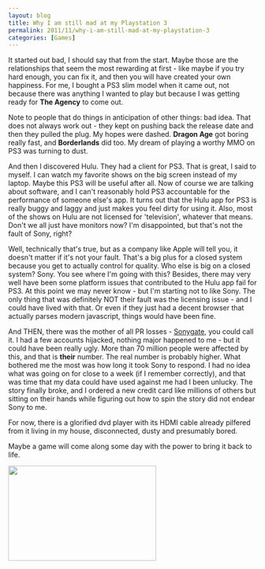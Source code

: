 ```yaml
---
layout: blog
title: Why I am still mad at my Playstation 3
permalink: 2011/11/why-i-am-still-mad-at-my-playstation-3
categories: [Games]
---
```


It started out bad, I should say that from the start. Maybe those are the relationships that seem the most rewarding at first - like maybe if you try hard enough, you can fix it, and then you will have created your own happiness. For me, I bought a PS3 slim model when it came out, not because there was anything I wanted to play but because I was getting ready for <strong>The Agency</strong> to come out.

Note to people that do things in anticipation of other things: bad idea. That does not always work out - they kept on pushing back the release date and then they pulled the plug. My hopes were dashed. <strong>Dragon Age</strong> got boring really fast, and <strong>Borderlands</strong> did too. My dream of playing a worthy MMO on PS3 was turning to dust.

And then I discovered Hulu. They had a client for PS3. That is great, I said to myself. I can watch my favorite shows on the big screen instead of my laptop. Maybe this PS3 will be useful after all. Now of course we are talking about software, and I can't reasonably hold PS3 accountable for the performance of someone else's app. It turns out that the Hulu app for PS3 is really buggy and laggy and just makes you feel dirty for using it. Also, most of the shows on Hulu are not licensed for 'television', whatever that means. Don't we all just have monitors now? I'm disappointed, but that's not the fault of Sony, right?

Well, technically that's true, but as a company like Apple will tell you, it doesn't matter if it's not your fault. That's a big plus for a closed system because you get to actually control for quality. Who else is big on a closed system? Sony. You see where I'm going with this? Besides, there may very well have been some platform issues that contributed to the Hulu app fail for PS3. At this point we may never know - but I'm starting not to like Sony. The only thing that was definitely NOT their fault was the licensing issue - and I could have lived with that. Or even if they just had a decent browser that actually parses modern javascript, things would have been fine. 

And THEN, there was the mother of all PR losses - <a href="http://axel.me/5b">Sonygate</a>, you could call it. I had a few accounts hijacked, nothing major happened to me - but it could have been really ugly. More than 70 million people were affected by this, and that is <strong>their</strong> number. The real number is probably higher. What bothered me the most was how long it took Sony to respond. I had no idea what was going on for close to a week (if I remember correctly), and that was time that my data could have used against me had I been unlucky. The story finally broke, and I ordered a new credit card like millions of others but sitting on their hands while figuring out how to spin the story did not endear Sony to me.

For now, there is a glorified dvd player with its HDMI cable already pilfered from it living in my house, disconnected, dusty and presumably bored.

Maybe a game will come along some day with the power to bring it back to life.


<a href="http://blog.kristeraxel.com/wp-content/uploads/2011/11/PS3-slim-console1.jpg"><img src="http://blog.kristeraxel.com/wp-content/uploads/2011/11/PS3-slim-console1-300x192.jpg" alt="" title="PS3-slim-console1" width="300" height="192" class="aligncenter size-medium wp-image-1433" /></a>
